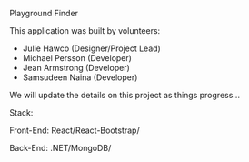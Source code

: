 
Playground Finder

This application was built by volunteers:

- Julie Hawco (Designer/Project Lead)
- Michael Persson (Developer)  
- Jean Armstrong (Developer)  
- Samsudeen Naina (Developer)  

We will update the details on this project as things progress...

Stack:  

Front-End:
 React/React-Bootstrap/

Back-End:
.NET/MongoDB/
